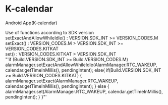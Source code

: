 # K-calendar
Android App(K-calendar)

Use of functions according to SDK version  
setExactAndAllowWhileIdle() : VERSION.SDK_INT >= VERSION_CODES.M  
setExact() : VERSION_CODES.M > VERSION.SDK_INT >= VERSION_CODES.KITKAT  
set() : VERSION_CODES.KITKAT > VERSION.SDK_INT    
"'if (Build.VERSION.SDK_INT >= Build.VERSION_CODES.M)
                alarmManager.setExactAndAllowWhileIdle(AlarmManager.RTC_WAKEUP, calendar.getTimeInMillis(), pendingIntent);
            else{
                if(Build.VERSION.SDK_INT >= Build.VERSION_CODES.KITKAT) {
                    alarmManager.setExact(AlarmManager.RTC_WAKEUP, calendar.getTimeInMillis(), pendingIntent);
                } else {
                    alarmManager.set(AlarmManager.RTC_WAKEUP, calendar.getTimeInMillis(), pendingIntent);
                }
            }"'


